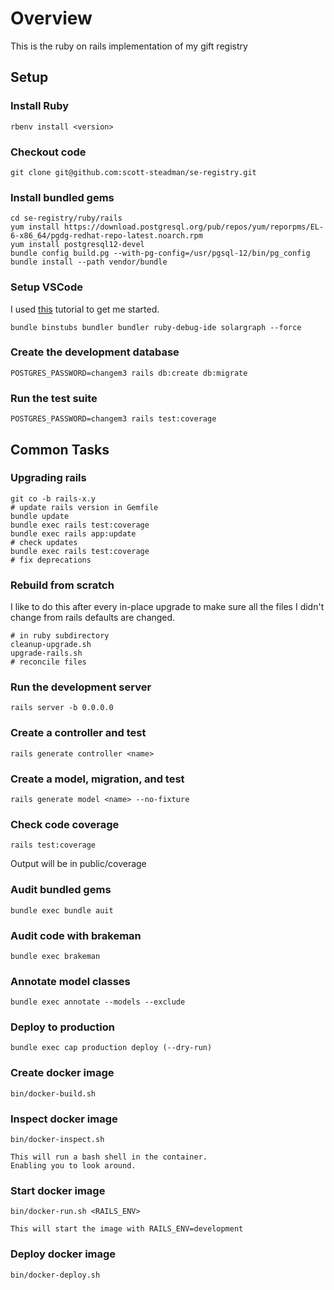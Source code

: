 # Overview

This is the ruby on rails implementation of my gift registry

## Setup

### Install Ruby

    rbenv install <version>

### Checkout code

    git clone git@github.com:scott-steadman/se-registry.git

### Install bundled gems

    cd se-registry/ruby/rails
    yum install https://download.postgresql.org/pub/repos/yum/reporpms/EL-6-x86_64/pgdg-redhat-repo-latest.noarch.rpm
    yum install postgresql12-devel
    bundle config build.pg --with-pg-config=/usr/pgsql-12/bin/pg_config
    bundle install --path vendor/bundle

### Setup VSCode

I used [this](https://dev.to/abstractart/easy-way-to-setup-debugger-and-autocomplete-for-ruby-in-visual-studio-code-2gcc)
tutorial to get me started.

    bundle binstubs bundler bundler ruby-debug-ide solargraph --force

### Create the development database

    POSTGRES_PASSWORD=changem3 rails db:create db:migrate

### Run the test suite

    POSTGRES_PASSWORD=changem3 rails test:coverage

## Common Tasks

### Upgrading rails

    git co -b rails-x.y
    # update rails version in Gemfile
    bundle update
    bundle exec rails test:coverage
    bundle exec rails app:update
    # check updates
    bundle exec rails test:coverage
    # fix deprecations

### Rebuild from scratch

I like to do this after every in-place upgrade to make sure all the files
I didn't change from rails defaults are changed.

    # in ruby subdirectory
    cleanup-upgrade.sh
    upgrade-rails.sh
    # reconcile files

### Run the development server

    rails server -b 0.0.0.0

### Create a controller and test

    rails generate controller <name>

### Create a model, migration, and test

    rails generate model <name> --no-fixture

### Check code coverage

    rails test:coverage
  Output will be in public/coverage

### Audit bundled gems

    bundle exec bundle auit

### Audit code with brakeman

    bundle exec brakeman

### Annotate model classes

    bundle exec annotate --models --exclude

### Deploy to production

    bundle exec cap production deploy (--dry-run)

### Create docker image

    bin/docker-build.sh

### Inspect docker image

    bin/docker-inspect.sh

    This will run a bash shell in the container.
    Enabling you to look around.

### Start docker image

    bin/docker-run.sh <RAILS_ENV>

    This will start the image with RAILS_ENV=development

### Deploy docker image

    bin/docker-deploy.sh
